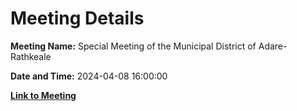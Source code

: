 # Meeting Details

**Meeting Name:** Special Meeting of the Municipal District of Adare-Rathkeale

**Date and Time:** 2024-04-08 16:00:00

**[Link to Meeting](https://www.limerick.ie/council/whats-on/special-meeting-of-the-municipal-district-of-adare-rathkeale-4)**
